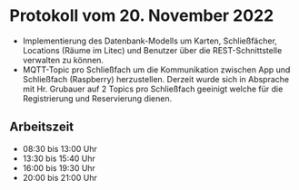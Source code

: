 # Protokoll vom 20. November 2022

- Implementierung des Datenbank-Modells um Karten, Schließfächer, Locations (Räume im Litec) und Benutzer über die REST-Schnittstelle verwalten zu können.
- MQTT-Topic pro Schließfach um die Kommunikation zwischen App und Schließfach (Raspberry) herzustellen. Derzeit wurde sich in Absprache mit Hr. Grubauer auf 2 Topics pro Schließfach geeinigt welche für die Registrierung und Reservierung dienen.   

## Arbeitszeit
<!-- { "progress": true, "date": ["22/11/20"] } -->
- 08:30 bis 13:00 Uhr
- 13:30 bis 15:40 Uhr
- 16:00 bis 19:30 Uhr
- 20:00 bis 21:00 Uhr
<!-- { "progress": false } -->
